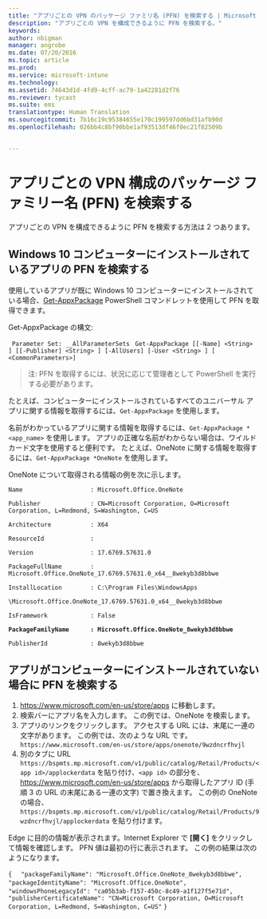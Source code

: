 ```yaml
---
title: "アプリごとの VPN のパッケージ ファミリ名 (PFN) を検索する | Microsoft Intune"
description: "アプリごとの VPN を構成できるように PFN を検索する。"
keywords: 
author: nbigman
manager: angrobe
ms.date: 07/20/2016
ms.topic: article
ms.prod: 
ms.service: microsoft-intune
ms.technology: 
ms.assetid: 74643d1d-4fd9-4cff-ac79-1a42281d2f76
ms.reviewer: tycast
ms.suite: ems
translationtype: Human Translation
ms.sourcegitcommit: 7b16c19c95384655e170c199597dd6bd31afb90d
ms.openlocfilehash: 026bb4c8bf90bbe1af93513df46f0ec21f82509b


---
```


# アプリごとの VPN 構成のパッケージ ファミリー名 (PFN) を検索する

アプリごとの VPN を構成できるように PFN を検索する方法は 2 つあります。

## Windows 10 コンピューターにインストールされているアプリの PFN を検索する

使用しているアプリが既に Windows 10 コンピューターにインストールされている場合、[Get-AppxPackage](https://technet.microsoft.com/library/hh856044.aspx) PowerShell コマンドレットを使用して PFN を取得できます。

Get-AppxPackage の構文:

` Parameter Set: __AllParameterSets`
` Get-AppxPackage [[-Name] <String> ] [[-Publisher] <String> ] [-AllUsers] [-User <String> ] [ <CommonParameters>]`

> 注: PFN を取得するには、状況に応じて管理者として PowerShell を実行する必要があります。

たとえば、コンピューターにインストールされているすべてのユニバーサル アプリに関する情報を取得するには、`Get-AppxPackage` を使用します。

名前がわかっているアプリに関する情報を取得するには、`Get-AppxPackage *<app_name>` を使用します。 アプリの正確な名前がわからない場合は、ワイルドカード文字を使用すると便利です。 たとえば、OneNote に関する情報を取得するには、`Get-AppxPackage *OneNote` を使用します。


OneNote について取得される情報の例を次に示します。

`Name                   : Microsoft.Office.OneNote`

`Publisher              : CN=Microsoft Corporation, O=Microsoft Corporation, L=Redmond, S=Washington, C=US`

`Architecture           : X64`

`ResourceId             :`

`Version                : 17.6769.57631.0`

`PackageFullName        : Microsoft.Office.OneNote_17.6769.57631.0_x64__8wekyb3d8bbwe`

`InstallLocation        : C:\Program Files\WindowsApps`

`\Microsoft.Office.OneNote_17.6769.57631.0_x64__8wekyb3d8bbwe`

`IsFramework            : False`

**`PackageFamilyName      : Microsoft.Office.OneNote_8wekyb3d8bbwe`**

`PublisherId            : 8wekyb3d8bbwe`



## アプリがコンピューターにインストールされていない場合に PFN を検索する

1.  https://www.microsoft.com/en-us/store/apps に移動します。
2.  検索バーにアプリ名を入力します。 この例では、OneNote を検索します。
3.  アプリのリンクをクリックします。 アクセスする URL には、末尾に一連の文字があります。 この例では、次のような URL です。
`https://www.microsoft.com/en-us/store/apps/onenote/9wzdncrfhvjl`
4.  別のタブに URL `https://bspmts.mp.microsoft.com/v1/public/catalog/Retail/Products/<app id>/applockerdata` を貼り付け、`<app id>` の部分を、https://www.microsoft.com/en-us/store/apps から取得したアプリ ID (手順 3 の URL の末尾にある一連の文字) で置き換えます。 この例の OneNote の場合、`https://bspmts.mp.microsoft.com/v1/public/catalog/Retail/Products/9wzdncrfhvjl/applockerdata` を貼り付けます。

Edge に目的の情報が表示されます。Internet Explorer で **[開く]** をクリックして情報を確認します。 PFN 値は最初の行に表示されます。 この例の結果は次のようになります。


`{`
`  "packageFamilyName": "Microsoft.Office.OneNote_8wekyb3d8bbwe",`
`  "packageIdentityName": "Microsoft.Office.OneNote",`
`  "windowsPhoneLegacyId": "ca05b3ab-f157-450c-8c49-a1f127f5e71d",`
`  "publisherCertificateName": "CN=Microsoft Corporation, O=Microsoft Corporation, L=Redmond, S=Washington, C=US"`
`}`



<!--HONumber=Aug16_HO1-->



